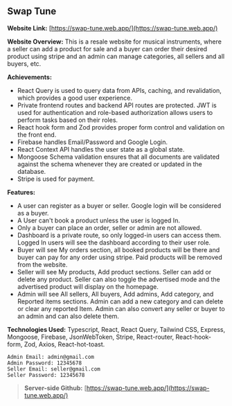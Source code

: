 <h2>Swap Tune</h2>

**Website Link:** [https://swap-tune.web.app/](https://swap-tune.web.app/)

**Website Overview:** This is a resale website for musical instruments, where a seller can add a product for sale and a buyer can order their desired product using stripe and an admin can manage categories, all sellers and all buyers, etc.

**Achievements:**
- React Query is used to query data from APIs, caching, and revalidation, which provides a good user experience.
- Private frontend routes and backend API routes are protected. JWT is used for authentication and role-based authorization allows users to perform tasks based on their roles. 
- React hook form and Zod provides proper form control and validation on the front end.
- Firebase handles Email/Password and Google Login.
- React Context API handles the user state as a global state.
- Mongoose Schema validation ensures that all documents are validated against the schema whenever they are created or updated in the database.
- Stripe is used for payment.

**Features:**
- A user can register as a buyer or seller. Google login will be considered as a buyer.
- A User can't book a product unless the user is logged In.
- Only a buyer can place an order, seller or admin are not allowed.
- Dashboard is a private route, so only logged-in users can access them. Logged In users will see the dashboard according to their user role.
- Buyer will see My orders section, all booked products will be there and buyer can pay for any order using stripe. Paid products will be removed from the website.
- Seller will see My products, Add product sections. Seller can add or delete any product. Seller can also toggle the advertised mode and the advertised product will display on the homepage.
- Admin will see All sellers, All buyers, Add admins, Add category, and Reported items sections. Admin can add a new category and can delete or clear any reported Item. Admin can also convert any seller or buyer to an admin and can also delete them.

**Technologies Used:** Typescript, React, React Query, Tailwind CSS, Express, Mongoose, Firebase, JsonWebToken, Stripe, React-router, React-hook-form, Zod, Axios, React-hot-toast.

```
Admin Email: admin@gmail.com
Admin Password: 12345678
Seller Email: seller@gmail.com
Seller Password: 12345678
```
> **Server-side Github:** [https://swap-tune.web.app/](https://swap-tune.web.app/)